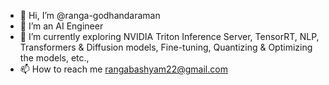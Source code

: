 - 👋 Hi, I’m @ranga-godhandaraman
- 👀 I’m an AI Engineer
- 🌱 I’m currently exploring NVIDIA Triton Inference Server, TensorRT, NLP, Transformers & Diffusion models, Fine-tuning, Quantizing & Optimizing the models, etc.,
- 📫 How to reach me rangabashyam22@gmail.com
<!---
ranga-godhandaraman/ranga-godhandaraman is a ✨ special ✨ repository because its `README.md` (this file) appears on your GitHub profile.
You can click the Preview link to take a look at your changes.
--->
